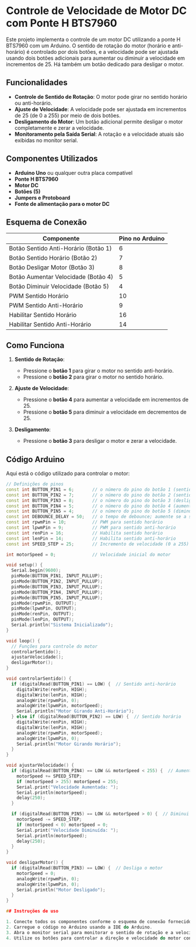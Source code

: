 # Controle de Velocidade de Motor DC com Ponte H BTS7960

Este projeto implementa o controle de um motor DC utilizando a ponte H BTS7960 com um Arduino. O sentido de rotação do motor (horário e anti-horário) é controlado por dois botões, e a velocidade pode ser ajustada usando dois botões adicionais para aumentar ou diminuir a velocidade em incrementos de 25. Há também um botão dedicado para desligar o motor.

## Funcionalidades

- **Controle de Sentido de Rotação**: O motor pode girar no sentido horário ou anti-horário.
- **Ajuste de Velocidade**: A velocidade pode ser ajustada em incrementos de 25 (de 0 a 255) por meio de dois botões.
- **Desligamento do Motor**: Um botão adicional permite desligar o motor completamente e zerar a velocidade.
- **Monitoramento pela Saída Serial**: A rotação e a velocidade atuais são exibidas no monitor serial.

## Componentes Utilizados

- **Arduino Uno** ou qualquer outra placa compatível
- **Ponte H BTS7960**
- **Motor DC**
- **Botões (5)**
- **Jumpers e Protoboard**
- **Fonte de alimentação para o motor DC**

## Esquema de Conexão

| Componente      | Pino no Arduino  |
|-----------------|------------------|
| Botão Sentido Anti-Horário (Botão 1) | 6 |
| Botão Sentido Horário (Botão 2)      | 7 |
| Botão Desligar Motor (Botão 3)       | 8 |
| Botão Aumentar Velocidade (Botão 4)  | 5 |
| Botão Diminuir Velocidade (Botão 5)  | 4 |
| PWM Sentido Horário                  | 10 |
| PWM Sentido Anti-Horário             | 9 |
| Habilitar Sentido Horário            | 16 |
| Habilitar Sentido Anti-Horário       | 14 |

## Como Funciona

1. **Sentido de Rotação**:
   - Pressione o **botão 1** para girar o motor no sentido anti-horário.
   - Pressione o **botão 2** para girar o motor no sentido horário.

2. **Ajuste de Velocidade**:
   - Pressione o **botão 4** para aumentar a velocidade em incrementos de 25.
   - Pressione o **botão 5** para diminuir a velocidade em decrementos de 25.

3. **Desligamento**:
   - Pressione o **botão 3** para desligar o motor e zerar a velocidade.

## Código Arduino

Aqui está o código utilizado para controlar o motor:

```cpp
// Definições de pinos
const int BUTTON_PIN1 = 6;       // o número do pino do botão 1 (sentido anti-horário)
const int BUTTON_PIN2 = 7;       // o número do pino do botão 2 (sentido horário)
const int BUTTON_PIN3 = 8;       // o número do pino do botão 3 (desligar)
const int BUTTON_PIN4 = 5;       // o número do pino do botão 4 (aumentar velocidade)
const int BUTTON_PIN5 = 4;       // o número do pino do botão 5 (diminuir velocidade)
const int DEBOUNCE_DELAY = 50;   // o tempo de debounce; aumente se a saída piscar
const int rpwmPin = 10;          // PWM para sentido horário
const int lpwmPin = 9;           // PWM para sentido anti-horário
const int renPin = 16;           // Habilita sentido horário
const int lenPin = 14;           // Habilita sentido anti-horário
const int SPEED_STEP = 25;       // Incremento de velocidade (0 a 255)

int motorSpeed = 0;              // Velocidade inicial do motor

void setup() {
  Serial.begin(9600);
  pinMode(BUTTON_PIN1, INPUT_PULLUP);
  pinMode(BUTTON_PIN2, INPUT_PULLUP);
  pinMode(BUTTON_PIN3, INPUT_PULLUP);
  pinMode(BUTTON_PIN4, INPUT_PULLUP);
  pinMode(BUTTON_PIN5, INPUT_PULLUP);
  pinMode(rpwmPin, OUTPUT);
  pinMode(lpwmPin, OUTPUT);
  pinMode(renPin, OUTPUT);
  pinMode(lenPin, OUTPUT);
  Serial.println("Sistema Inicializado");
}

void loop() {
  // Funções para controle do motor
  controlarSentido();
  ajustarVelocidade();
  desligarMotor();
}

void controlarSentido() {
  if (digitalRead(BUTTON_PIN1) == LOW) {  // Sentido anti-horário
    digitalWrite(renPin, HIGH);
    digitalWrite(lenPin, HIGH);
    analogWrite(rpwmPin, 0);
    analogWrite(lpwmPin, motorSpeed);
    Serial.println("Motor Girando Anti-Horário");
  } else if (digitalRead(BUTTON_PIN2) == LOW) {  // Sentido horário
    digitalWrite(renPin, HIGH);
    digitalWrite(lenPin, HIGH);
    analogWrite(rpwmPin, motorSpeed);
    analogWrite(lpwmPin, 0);
    Serial.println("Motor Girando Horário");
  }
}

void ajustarVelocidade() {
  if (digitalRead(BUTTON_PIN4) == LOW && motorSpeed < 255) {  // Aumenta a velocidade
    motorSpeed += SPEED_STEP;
    if (motorSpeed > 255) motorSpeed = 255;
    Serial.print("Velocidade Aumentada: ");
    Serial.println(motorSpeed);
    delay(250);
  }

  if (digitalRead(BUTTON_PIN5) == LOW && motorSpeed > 0) {  // Diminui a velocidade
    motorSpeed -= SPEED_STEP;
    if (motorSpeed < 0) motorSpeed = 0;
    Serial.print("Velocidade Diminuída: ");
    Serial.println(motorSpeed);
    delay(250);
  }
}

void desligarMotor() {
  if (digitalRead(BUTTON_PIN3) == LOW) {  // Desliga o motor
    motorSpeed = 0;
    analogWrite(rpwmPin, 0);
    analogWrite(lpwmPin, 0);
    Serial.println("Motor Desligado");
  }
}

## Instruções de uso

1. Conecte todos os componentes conforme o esquema de conexão fornecido.
2. Carregue o código no Arduino usando a IDE do Arduino.
3. Abra o monitor serial para monitorar o sentido de rotação e a velocidade.
4. Utilize os botões para controlar a direção e velocidade do motor conforme explicado acima.
